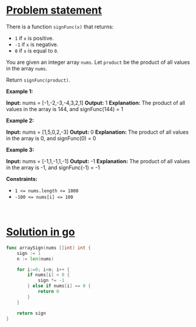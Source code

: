 # [Problem statement](https://leetcode.com/problems/sign-of-the-product-of-an-array)

There is a function `signFunc(x)` that returns:

* `1` if `x` is positive.
* `-1` if `x` is negative.
* `0` if `x` is equal to `0`.

You are given an integer array `nums`. Let `product` be the product of all values in the array `nums`.

Return `signFunc(product)`.

**Example 1:**


**Input:** nums = [-1,-2,-3,-4,3,2,1]
**Output:** 1
**Explanation:** The product of all values in the array is 144, and signFunc(144) = 1

**Example 2:**


**Input:** nums = [1,5,0,2,-3]
**Output:** 0
**Explanation:** The product of all values in the array is 0, and signFunc(0) = 0

**Example 3:**


**Input:** nums = [-1,1,-1,1,-1]
**Output:** -1
**Explanation:** The product of all values in the array is -1, and signFunc(-1) = -1

**Constraints:**

* `1 <= nums.length <= 1000`
* `-100 <= nums[i] <= 100`

<br />

# [Solution in go](https://leetcode.com/submissions/detail/1180559637/)

```go
func arraySign(nums []int) int {
    sign := 1
    n := len(nums)

    for i:=0; i<n; i++ {
        if nums[i] < 0 {
            sign *= -1
        } else if nums[i] == 0 {
            return 0
        }
    }

    return sign
}
```